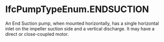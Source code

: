 IfcPumpTypeEnum.ENDSUCTION
==========================
An End Suction pump, when mounted horizontally, has a single horizontal inlet
on the impeller suction side and a vertical discharge. It may have a direct or
close-coupled motor.


